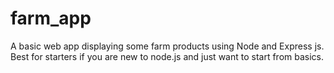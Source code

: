 # farm_app
A basic web app displaying some farm products using Node and Express js.
Best for starters if you are new to node.js and just want to start from basics.
